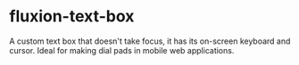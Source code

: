 # fluxion-text-box

A custom text box that doesn't take focus, it has its on-screen keyboard and cursor. Ideal for making dial pads in mobile web applications.
